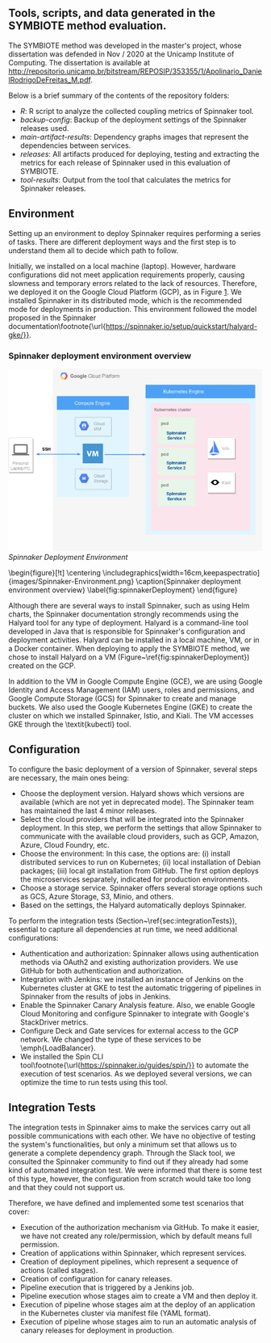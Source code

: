 
## Tools, scripts, and data generated in the SYMBIOTE method evaluation.
The SYMBIOTE method was developed in the master's project, whose dissertation was defended in Nov / 2020 at the Unicamp Institute of Computing. The dissertation is available at http://repositorio.unicamp.br/bitstream/REPOSIP/353355/1/Apolinario_DanielRodrigoDeFreitas_M.pdf.

Below is a brief summary of the contents of the repository folders:

* *R*: R script to analyze the collected coupling metrics of Spinnaker tool.
* *backup-config*: Backup of the deployment settings of the Spinnaker releases used.
* *main-artifact-results*: Dependency graphs images that represent the dependencies between services.
* *releases*: All artifacts produced for deploying, testing and extracting the metrics for each release of Spinnaker used in this evaluation of SYMBIOTE.
* *tool-results*: Output from the tool that calculates the metrics for Spinnaker releases.

## Environment

Setting up an environment to deploy Spinnaker requires performing a series of tasks. There are different deployment ways and the first step is to understand them all to decide which path to follow. 

Initially, we installed on a local machine (laptop). However, hardware configurations did not meet application requirements properly, causing slowness and temporary errors related to the lack of resources. Therefore, we deployed it on the Google Cloud Platform (GCP), as in Figure [1](#spinnaker-deployment-environment-overview). We installed Spinnaker in its distributed mode, which is the recommended mode for deployments in production. This environment followed the model proposed in the Spinnaker documentation\footnote{\url{https://spinnaker.io/setup/quickstart/halyard-gke/}}.

### Spinnaker deployment environment overview ###

![Spinnaker Deployment Environment](Spinnaker-Environment.png) *Spinnaker Deployment Environment*

\begin{figure}[!t]
    \centering
    \includegraphics[width=16cm,keepaspectratio]{images/Spinnaker-Environment.png}
\caption{Spinnaker deployment environment overview}
\label{fig:spinnakerDeployment}
\end{figure}

Although there are several ways to install Spinnaker, such as using Helm charts, the Spinnaker documentation strongly recommends using the Halyard tool for any type of deployment. Halyard is a command-line tool developed in Java that is responsible for Spinnaker's configuration and deployment activities. Halyard can be installed in a local machine, VM, or in a Docker container. When deploying to apply the SYMBIOTE method, we chose to install Halyard on a VM (Figure~\ref{fig:spinnakerDeployment}) created on the GCP. 

In addition to the VM in Google Compute Engine (GCE), we are using Google Identity and Access Management (IAM) users, roles and permissions, and Google Compute Storage (GCS) for Spinnaker to create and manage buckets. We also used the Google Kubernetes Engine (GKE) to create the cluster on which we installed Spinnaker, Istio, and Kiali. The VM accesses GKE through the \textit{kubectl} tool.

## Configuration

To configure the basic deployment of a version of Spinnaker, several steps are necessary, the main ones being:
* Choose the deployment version. Halyard shows which versions are available (which are not yet in deprecated mode). The Spinnaker team has maintained the last 4 minor releases.
* Select the cloud providers that will be integrated into the Spinnaker deployment. In this step, we perform the settings that allow Spinnaker to communicate with the available cloud providers, such as GCP, Amazon, Azure, Cloud Foundry, etc. 
* Choose the environment: In this case, the options are: (i) install distributed services to run on Kubernetes; (ii) local installation of Debian packages; (iii) local git installation from GitHub. The first option deploys the microservices separately, indicated for production environments.
* Choose a storage service. Spinnaker offers several storage options such as GCS, Azure Storage, S3, Minio, and others.
* Based on the settings, the Halyard automatically deploys Spinnaker.


To perform the integration tests (Section~\ref{sec:integrationTests}), essential to capture all dependencies at run time, we need additional configurations:
* Authentication and authorization: Spinnaker allows using authentication methods via OAuth2 and existing authorization providers. We use GitHub for both authentication and authorization.
* Integration with Jenkins: we installed an instance of Jenkins on the Kubernetes cluster at GKE to test the automatic triggering of pipelines in Spinnaker from the results of jobs in Jenkins.
* Enable the Spinnaker Canary Analysis feature. Also, we enable Google Cloud Monitoring and configure Spinnaker to integrate with Google's StackDriver metrics.
* Configure Deck and Gate services for external access to the GCP network. We changed the type of these services to be \emph{LoadBalancer}.
* We installed the Spin CLI tool\footnote{\url{https://spinnaker.io/guides/spin/}} to automate the execution of test scenarios. As we deployed several versions, we can optimize the time to run tests using this tool.

## Integration Tests

The integration tests in Spinnaker aims to make the services carry out all possible communications with each other. We have no objective of testing the system's functionalities, but only a minimum set that allows us to generate a complete dependency graph. Through the Slack tool, we consulted the Spinnaker community to find out if they already had some kind of automated integration test. We were informed that there is some test of this type, however, the configuration from scratch would take too long and that they could not support us.

Therefore, we have defined and implemented some test scenarios that cover:
* Execution of the authorization mechanism via GitHub. To make it easier, we have not created any role/permission, which by default means full permission.
* Creation of applications within Spinnaker, which represent services.
* Creation of deployment pipelines, which represent a sequence of actions (called stages).
* Creation of configuration for canary releases.
* Pipeline execution that is triggered by a Jenkins job.
* Pipeline execution whose stages aim to create a VM and then deploy it.
* Execution of pipeline whose stages aim at the deploy of an application in the Kubernetes cluster via manifest file (YAML format).
* Execution of pipeline whose stages aim to run an automatic analysis of canary releases for deployment in production.
